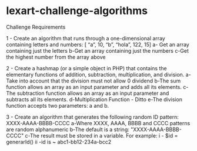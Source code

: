 # lexart-challenge-algorithms

Challenge Requirements

1 - Create an algorithm that runs through a one-dimensional array containing letters and numbers: [ “a”, 10, “b”, “hola”, 122, 15]
a- Get an array containing just the letters
b-Get an array containing just the numbers
c-Get the highest number from the array above

2 - Create a hashmap (or a simple object in PHP) that contains the elementary functions of addition, subtraction, multiplication, and division.
a-Take into account that the division must not allow 0 dividend
b-The sum function allows an array as an input parameter and adds all its elements.
c-The subtraction function allows an array as an input parameter and subtracts all its elements.
d-Multiplication Function - Ditto
e-The division function accepts two parameters: a and b.

3 - Create an algorithm that generates the following random ID pattern: XXXX-AAAA-BBBB-CCCC
a-Where XXXX, AAAA, BBBB and CCCC patterns are random alphanumeric
b-The default is a string: "XXXX-AAAA-BBBB-CCCC"
c-The result must be stored in a variable. For example:
i - $id = generarId()
ii -id is ~ abc1-bb12-234a-bcc2
